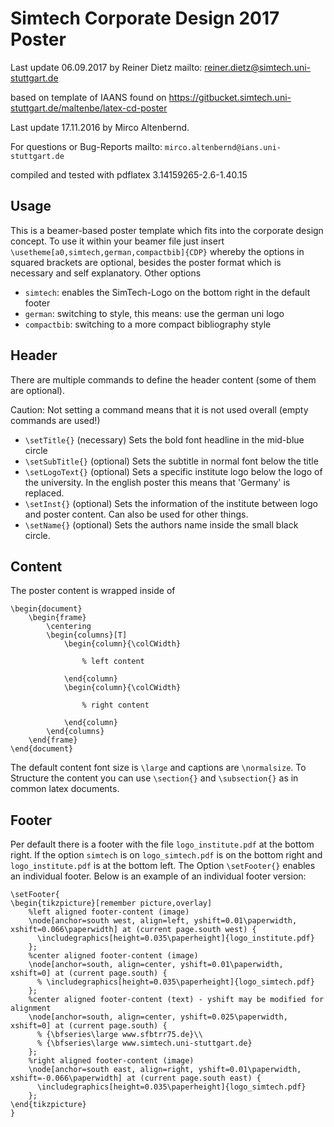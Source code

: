 #	Simtech Corporate Design 2017 Poster

Last update 06.09.2017 by Reiner Dietz 
mailto: reiner.dietz@simtech.uni-stuttgart.de

based on template of IAANS
found on https://gitbucket.simtech.uni-stuttgart.de/maltenbe/latex-cd-poster

Last update 17.11.2016 by Mirco Altenbernd.

For questions or Bug-Reports
mailto: `mirco.altenbernd@ians.uni-stuttgart.de`

compiled and tested with pdflatex 3.14159265-2.6-1.40.15

## Usage

This is a beamer-based poster template which fits into the corporate design concept. To use it
within your beamer file just insert
	`\usetheme[a0,simtech,german,compactbib]{CDP}`
whereby the options in squared brackets are optional, besides the poster format which is necessary
and self explanatory. Other options
* `simtech`: 		enables the SimTech-Logo on the bottom right in the default footer
* `german`: 		switching to style, this means: use the german uni logo
* `compactbib`: switching to a more compact bibliography style

## Header

There are multiple commands to define the header content (some of them are optional).

Caution: Not setting a command means that it is not used overall (empty commands are used!)

* `\setTitle{}` 					(necessary)
	Sets the bold font headline in the mid-blue circle
*	`\setSubTitle{}`				(optional)
	Sets the subtitle in normal font below the title
*	`\setLogoText{}`				(optional)
	Sets a specific institute logo below the logo of the university.
	In the english poster this means that 'Germany' is replaced.
*	`\setInst{}` 						(optional)
	Sets the information of the institute between logo and poster content.
	Can also be used for other things.
*	`\setName{}`						(optional)
	Sets the authors name inside the small black circle.

## Content

The poster content is wrapped inside of

	\begin{document}
		\begin{frame}
			\centering
			\begin{columns}[T]
				\begin{column}{\colCWidth}

					% left content

				\end{column}
				\begin{column}{\colCWidth}

					% right content

				\end{column}
			\end{columns}
		\end{frame}
	\end{document}

The default content font size is `\large` and captions are `\normalsize`. To Structure the content
you can use
	`\section{}`
and
	`\subsection{}`
as in common latex documents.

## Footer

Per default there is a footer with the file `logo_institute.pdf` at the bottom right. If the option
`simtech` is on `logo_simtech.pdf` is on the bottom right and `logo_institute.pdf` is at the bottom
left. The Option
	`\setFooter{}`
enables an individual footer. Below is an example of an individual footer version:

	\setFooter{
	\begin{tikzpicture}[remember picture,overlay]
	    %left aligned footer-content (image)
	    \node[anchor=south west, align=left, yshift=0.01\paperwidth, xshift=0.066\paperwidth] at (current page.south west) {
	      \includegraphics[height=0.035\paperheight]{logo_institute.pdf}
	    };
	    %center aligned footer-content (image)
	    \node[anchor=south, align=center, yshift=0.01\paperwidth, xshift=0] at (current page.south) {
	      % \includegraphics[height=0.035\paperheight]{logo_simtech.pdf}
	    };
	    %center aligned footer-content (text) - yshift may be modified for alignment
	    \node[anchor=south, align=center, yshift=0.025\paperwidth, xshift=0] at (current page.south) {
	      % {\bfseries\large www.sfbtrr75.de}\\
	      % {\bfseries\large www.simtech.uni-stuttgart.de}
	    };
	    %right aligned footer-content (image)
	    \node[anchor=south east, align=right, yshift=0.01\paperwidth, xshift=-0.066\paperwidth] at (current page.south east) {
	      \includegraphics[height=0.035\paperheight]{logo_simtech.pdf}
	    };
	\end{tikzpicture}
	}
